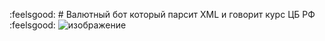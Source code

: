 :feelsgood: # Валютный бот который парсит XML и говорит курс ЦБ РФ :feelsgood:
![изображение](https://github.com/MarkKolesnikov/money-bot/assets/149826523/5c71e5ee-f4c7-4d1c-a621-82ed26035b36)
